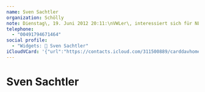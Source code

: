 ```yaml
---
name: Sven Sachtler
organization: Schölly
note: Dienstag\, 19. Juni 2012 20:11:\nVWLer\, interessiert sich für NLP\n------------------------------------------------------------------\nVWLer\,interessiert sich für NLP
telephone:
  - "00491794671464"
social profile:
  - "Widgets: 🔄 Sven Sachtler"
iCloudVCard: '{"url":"https://contacts.icloud.com/311500889/carddavhome/card/ZGI5N2Y1NzUtZDRiOS00MjU3LTg0Y2EtZGNlZWJjY2VmMzVh.vcf","etag":"\"kmfhesn6\"","data":"BEGIN:VCARD\r\nVERSION:3.0\r\nFN:\r\nN:Sachtler;Sven;;;\r\nUID:db97f575-d4b9-4257-84ca-dceebccef35a\r\nPRODID:ez-vcard 0.9.13-fc\r\nREV:2025-04-03T22:09:21Z\r\nORG:Schölly;\r\nNOTE:Dienstag\\, 19. Juni 2012 20:11:\\nVWLer\\, interessiert sich für NLP\\n--\r\n ----------------------------------------------------------------\\nVWLer\\,in\r\n teressiert sich für NLP\r\nTEL;TYPE=CELL:00491794671464\r\nX-SOCIALPROFILE;CHARSET=UTF-8;TYPE=widgets:🔄 Sven Sachtler\r\nEND:VCARD"}'
---
```

# Sven Sachtler